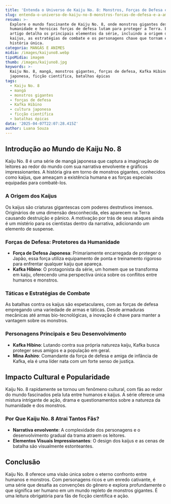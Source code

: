 ```yaml
---
title: 'Entenda o Universo de Kaiju No. 8: Monstros, Forças de Defesa e a Ameaça Kaiju'
slug: entenda-o-universo-de-kaiju-no-8-monstros-forcas-de-defesa-e-a-ameaca-kaiju
resumo: >-
  Explore o mundo fascinante de Kaiju No. 8, onde monstros gigantes desafiam a
  humanidade e heroicas forças de defesa lutam para proteger a Terra. Este
  artigo detalha os principais elementos da série, incluindo a origem dos
  kaijus, as estratégias de combate e os personagens chave que tornam esta
  história única.
categoria: MANGÁS E ANIMES
midia: /images/kaijuno8.webp
tipoMidia: imagem
thumb: /images/kaijuno8.jpg
keywords: >-
  Kaiju No. 8, mangá, monstros gigantes, forças de defesa, Kafka Hibino, cultura
  japonesa, ficção científica, batalhas épicas
tags:
  - Kaiju No. 8
  - mangá
  - monstros gigantes
  - forças de defesa
  - Kafka Hibino
  - cultura japonesa
  - ficção científica
  - batalhas épicas
data: '2025-04-07T22:07:28.415Z'
author: Luana Souza
---
```


## Introdução ao Mundo de Kaiju No. 8
Kaiju No. 8 é uma série de mangá japonesa que captura a imaginação de leitores ao redor do mundo com sua narrativa envolvente e gráficos impressionantes. A história gira em torno de monstros gigantes, conhecidos como kaijus, que ameaçam a existência humana e as forças especiais equipadas para combatê-los.

### A Origem dos Kaijus
Os kaijus são criaturas gigantescas com poderes destrutivos imensos. Originários de uma dimensão desconhecida, eles aparecem na Terra causando destruição e pânico. A motivação por trás de seus ataques ainda é um mistério para os cientistas dentro da narrativa, adicionando um elemento de suspense.

### Forças de Defesa: Protetores da Humanidade
- **Força de Defesa Japonesa**: Primariamente encarregada de proteger o Japão, essa força utiliza equipamento de ponta e treinamento rigoroso para enfrentar qualquer kaiju que apareça.
- **Kafka Hibino**: O protagonista da série, um homem que se transforma em kaiju, oferecendo uma perspectiva única sobre os conflitos entre humanos e monstros.

### Táticas e Estratégias de Combate
As batalhas contra os kaijus são espetaculares, com as forças de defesa empregando uma variedade de armas e táticas. Desde armaduras mecânicas até armas bio-tecnológicas, a inovação é chave para manter a vantagem sobre os monstros.

### Personagens Principais e Seu Desenvolvimento
- **Kafka Hibino**: Lutando contra sua própria natureza kaiju, Kafka busca proteger seus amigos e a população em geral.
- **Mina Ashiro**: Comandante da força de defesa e amiga de infância de Kafka, ela é uma líder nata com um forte senso de justiça.

## Impacto Cultural e Popularidade
Kaiju No. 8 rapidamente se tornou um fenômeno cultural, com fãs ao redor do mundo fascinados pela luta entre humanos e kaijus. A série oferece uma mistura intrigante de ação, drama e questionamentos sobre a natureza da humanidade e dos monstros.

### Por Que Kaiju No. 8 Atrai Tantos Fãs?
- **Narrativa envolvente**: A complexidade dos personagens e o desenvolvimento gradual da trama atraem os leitores.
- **Elementos Visuais Impressionantes**: O design dos kaijus e as cenas de batalha são visualmente estonteantes.

## Conclusão
Kaiju No. 8 oferece uma visão única sobre o eterno confronto entre humanos e monstros. Com personagens ricos e um enredo cativante, é uma série que desafia as convenções do gênero e explora profundamente o que significa ser humano em um mundo repleto de monstros gigantes. É uma leitura obrigatória para fãs de ficção científica e ação.
